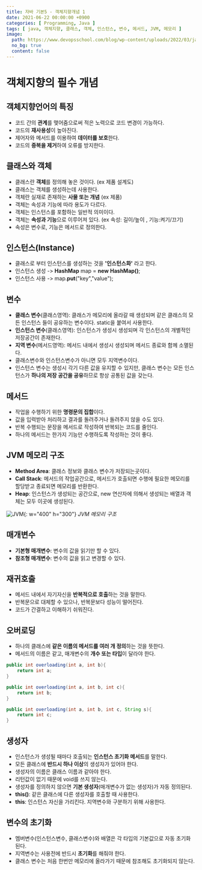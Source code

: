 ```yaml
---
title: 자바 기본5 - 객체지향개념 1
date: 2021-06-22 00:00:00 +0900
categories: [ Programming, Java ]
tags: [ java, 객체지향, 클래스, 객체, 인스턴스, 변수, 메서드, JVM, 메모리 ]
image:
  path: https://www.devopsschool.com/blog/wp-content/uploads/2022/03/java_logo_icon_168609.png
  no_bg: true
  content: false
---
```


# 객체지향의 필수 개념

## 객체지향언어의 특징

- 코드 간의 **관계**를 맺어줌으로써 적은 노력으로 코드 변경이 가능하다.
- 코드의 **재사용성**이 높아진다.
- 제어자와 메서드를 이용하여 **데이터를 보호**한다.
- 코드의 **중복을 제거**하여 오류를 방지한다.

## 클래스와 객체

- 클래스란 **객체**를 정의해 놓은 것이다. (ex 제품 설계도)
- 클래스는 객체를 생성하는데 사용한다.
- 객체란 실재로 존재하는 **사물 또는 개념** (ex 제품)
- 객체는 속성과 기능에 따라 용도가 다르다.
- 객체는 인스턴스를 포함하는 일반적 의미이다.
- 객체는 **속성과 기능**으로 이루어져 있다. (ex 속성: 길이/높이 , 기능:켜기/끄기)
- 속성은 변수로, 기능은 메서드로 정의한다.

## 인스턴스(Instance)

- 클래스로 부터 인스턴스를 생성하는 것을 **'인스턴스화'** 라고 한다.
- 인스턴스 생성 -> **HashMap** map = **new** **HashMap()**;
- 인스턴스 사용 -> map.**put**("key","value");

## 변수

- **클래스 변수**(클래스영역): 클래스가 메모리에 올라갈 때 생성되며 같은 클래스의 모든 인스턴스 들이 공유하는 변수이다. static을 붙여서 사용한다.
- **인스턴스 변수**(클래스영역): 인스턴스가 생성시 생성되며 각 인스턴스의 개별적인 저장공간이 존재한다.
- **지역 변수**(메서드영역): 메서드 내에서 생성시 생성되며 메서드 종료와 함께 소멸된다.
- 클래스변수와 인스턴스변수가 아니면 모두 지역변수이다.
- 인스턴스 변수는 생성시 각기 다른 값을 유지할 수 있지만, 클래스 변수는 모든 인스턴스가 **하나의 저장 공간을 공유**하므로 항상 공통된 값을 갖는다.

## 메서드

- 작업을 수행하기 위한 **명령문의 집합**이다.
- 값을 입력받아 처리하고 결과를 돌려주거나 돌려주지 않을 수도 있다.
- 반복 수행되는 문장을 메서드로 작성하여 반복되는 코드를 줄인다.
- 하나의 메서드는 한가지 기능만 수행하도록 작성하는 것이 좋다.

## JVM 메모리 구조

- **Method Area**: 클래스 정보와 클래스 변수가 저장되는곳이다.
- **Call Stack**: 메서드의 작업공간으로, 메서드가 호출되면 수행에 필요한 메모리를 할당받고 종료되면 메모리를 반환한다.
- **Heap**: 인스턴스가 생성되는 공간으로, new 연산자에 의해서 생성되는 배열과 객체는 모두 이곳에 생성된다.

![JVM](https://img1.daumcdn.net/thumb/R1280x0/?scode=mtistory2&fname=https%3A%2F%2Fblog.kakaocdn.net%2Fdn%2Fsyd1C%2Fbtq7VxXqwkF%2FnOYrUaqfGk7oYIKaroDeR0%2Fimg.png){:
w="400" h="300"}
_JVM 메모리 구조_

## 매개변수

- **기본형 매개변수**: 변수의 값을 읽기만 할 수 있다.
- **참조형 매개변수**: 변수의 값을 읽고 변경할 수 있다.

## 재귀호출

- 메서드 내에서 자기자신을 **반복적으로 호출**하는 것을 말한다.
- 반복문으로 대체할 수 있으나, 반복문보다 성능이 떨어진다.
- 코드가 간결하고 이해하기 쉬워진다.

## 오버로딩

- 하나의 클래스에 **같은 이름의 메서드를 여러 개 정의**하는 것을 뜻한다.
- 메서드의 이름은 같고, 매개변수의 **개수 또는 타입**이 달라야 한다.

``` java
public int overloading(int a, int b){
    return int a;
}

public int overloading(int a, int b, int c){
    return int b;
}

public int overloading(int a, int b, int c, String s){
    return int c;
}
```

## 생성자

- 인스턴스가 생성될 때마다 호출되는 **인스턴스 초기화 메서드**를 말한다.
- 모든 클래스에 **반드시 하나 이상**의 생성자가 있어야 한다.
- 생성자의 이름은 클래스 이름과 같아야 한다.
- 리턴값이 없기 때문에 void를 쓰지 않는다.
- 생성자를 정의하지 않으면 **기본 생성자**(매개변수가 없는 생성자)가 자동 정의된다.
- **this()**: 같은 클래스에 다른 생성자를 호출할 때 사용한다.
- **this**: 인스턴스 자신을 가리킨다. 지역변수와 구분하기 위해 사용한다.

## 변수의 초기화

- 멤버변수(인스턴스변수, 클래스변수)와 배열은 각 타입의 기본값으로 자동 초기화 된다.
- 지역변수는 사용전에 반드시 **초기화**를 해줘야 한다.
- 클래스 변수는 처음 한번만 메모리에 올라가기 때문에 참조해도 초기화되지 않는다.
